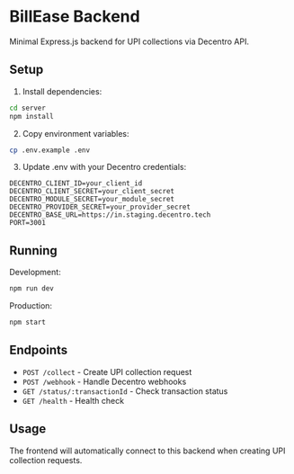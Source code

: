 
# BillEase Backend

Minimal Express.js backend for UPI collections via Decentro API.

## Setup

1. Install dependencies:
```bash
cd server
npm install
```

2. Copy environment variables:
```bash
cp .env.example .env
```

3. Update .env with your Decentro credentials:
```
DECENTRO_CLIENT_ID=your_client_id
DECENTRO_CLIENT_SECRET=your_client_secret
DECENTRO_MODULE_SECRET=your_module_secret
DECENTRO_PROVIDER_SECRET=your_provider_secret
DECENTRO_BASE_URL=https://in.staging.decentro.tech
PORT=3001
```

## Running

Development:
```bash
npm run dev
```

Production:
```bash
npm start
```

## Endpoints

- `POST /collect` - Create UPI collection request
- `POST /webhook` - Handle Decentro webhooks
- `GET /status/:transactionId` - Check transaction status
- `GET /health` - Health check

## Usage

The frontend will automatically connect to this backend when creating UPI collection requests.
